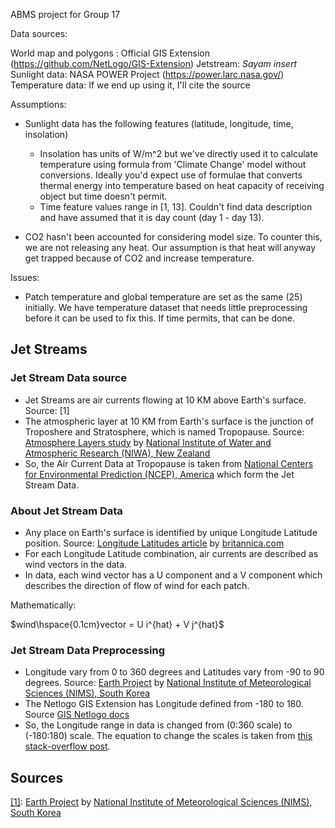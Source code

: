ABMS project for Group 17


Data sources:

World map and polygons : Official GIS Extension (https://github.com/NetLogo/GIS-Extension)
Jetstream: *Sayam insert*
Sunlight data: NASA POWER Project (https://power.larc.nasa.gov/)
Temperature data: If we end up using it, I'll cite the source

Assumptions:
- Sunlight data has the following features (latitude, longitude, time, insolation)
    - Insolation has units of W/m^2 but we've directly used it to calculate temperature using formula from 'Climate Change' model without conversions.
      Ideally you'd expect use of formulae that converts thermal energy into temperature based on heat capacity of receiving object but time doesn't permit.
    - Time feature values range in [1, 13]. Couldn't find data description and have assumed that it is day count (day 1 - day 13).

- CO2 hasn't been accounted for considering model size. To counter this, we are not releasing any heat. Our assumption is that heat will anyway get trapped because of CO2 and increase temperature.

Issues:
- Patch temperature and global temperature are set as the same (25) initially. We have temperature dataset that needs little preprocessing before it can be used to fix this. If time permits, that can be done.

## Jet Streams

### Jet Stream Data source

- Jet Streams are air currents flowing at 10 KM above Earth's surface. Source: <a name="1">[1]</a>
- The atmospheric layer at 10 KM from Earth's surface is the junction of Troposhere and Stratosphere, which is named Tropopause. Source: [Atmosphere Layers study](https://niwa.co.nz/education-and-training/schools/students/layers) by [National Institute of Water and Atmospheric Research (NIWA), New Zealand](https://niwa.co.nz/) 
- So, the Air Current Data at Tropopause is taken from [National Centers for Environmental Prediction (NCEP), America](https://www.ncep.noaa.gov/) which form the Jet Stream Data.

### About Jet Stream Data

- Any place on Earth's surface is identified by unique Longitude Latitude position. Source: [Longitude Latitudes article](https://www.britannica.com/science/latitude) by [britannica.com](https://www.britannica.com/science/latitude)
- For each Longitude Latitude combination, air currents are described as wind vectors in the data.
- In data, each wind vector has a U component and a V component which describes the direction of flow of wind for each patch.

Mathematically:

$wind\hspace{0.1cm}vector = U i^{hat} + V j^{hat}$

### Jet Stream Data Preprocessing

- Longitude vary from 0 to 360 degrees and Latitudes vary from -90 to 90 degrees. Source: [Earth Project](https://github.com/cambecc/earth/blob/master/public/libs/earth/1.0.0/products.js#L607-L631) by [National Institute of Meteorological Sciences (NIMS), South Korea](http://www.nims.go.kr/AE/MA/main.jsp)
- The Netlogo GIS Extension has Longitude defined from -180 to 180. Source [GIS Netlogo docs](https://ccl.northwestern.edu/netlogo/docs/gis.html#gis:set-transformation)
- So, the Longitude range in data is changed from (0:360 scale) to (-180:180) scale. The equation to change the scales is taken from [this stack-overflow post](https://stackoverflow.com/questions/46962288/change-longitude-from-180-to-180-to-0-to-360).

## Sources

[[1]](#1): [Earth Project](http://www.nims.go.kr:8080/en/about.html) by [National Institute of Meteorological Sciences (NIMS), South Korea](http://www.nims.go.kr/AE/MA/main.jsp)
